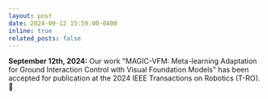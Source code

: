 ```yaml
---
layout: post
date: 2024-09-12 15:59:00-0400
inline: true
related_posts: false
---
```


**September 12th, 2024:** Our work "MAGIC-VFM: Meta-learning Adaptation for Ground Interaction Control with Visual Foundation Models" has been accepted for publication at the 2024 IEEE Transactions on Robotics (T-RO). 🎉